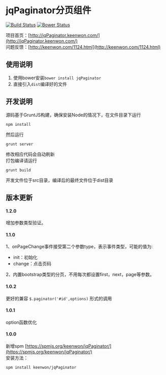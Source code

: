 # jqPaginator分页组件

[![Build Status][travis-image]][travis-url]
[![Bower Status][bower-image]][bower-url]

项目首页：[http://jqPaginator.keenwon.com/](http://jqPaginator.keenwon.com/)  
问题反馈：[http://keenwon.com/1124.html](http://keenwon.com/1124.html)

## 使用说明

1. 使用bower安装`bower install jqPaginator`
2. 直接引入`dist`编译好的文件

## 开发说明  
源码基于GruntJS构建，确保安装Node的情况下，在文件目录下运行

    npm install
    
然后运行

    grunt server
    
修改相应代码会自动刷新  
打包编译请运行

    grunt build
    
开发文件位于src目录，编译后的最终文件位于dist目录

## 版本更新
#### 1.2.0
增加参数类型验证。

#### 1.1.0
1、onPageChange事件接受第二个参数type，表示事件类型，可能的值为:
- init：初始化
- change：点击页码

2、内置bootstrap类型的分页，不用每次都设置first，next，page等参数。

#### 1.0.2
更好的兼容 `$.paginator('#id',options)` 形式的调用

#### 1.0.1
option函数优化

#### 1.0.0  
新增spm [https://spmjs.org/keenwon/jqPaginator/](https://spmjs.org/keenwon/jqPaginator/)   
安装方法：
	
	spm install keenwon/jqPaginator

[travis-image]: https://img.shields.io/travis/keenwon/jqPaginator.svg?style=flat-square
[travis-url]: https://travis-ci.org/keenwon/jqPaginator
[bower-image]: https://img.shields.io/bower/v/jqPaginator.svg?style=flat-square
[bower-url]: https://github.com/keenwon/jqPaginator